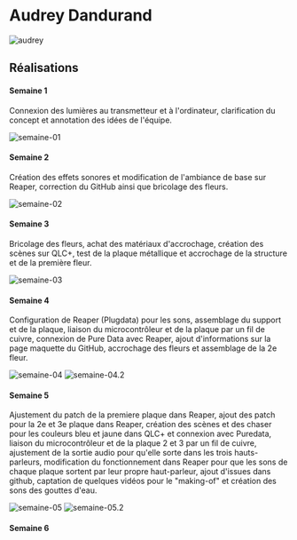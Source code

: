 # Audrey Dandurand

![audrey](https://github.com/user-attachments/assets/232ef319-e786-40d9-ae43-4acfa4378a5a)

## Réalisations

#### Semaine 1

Connexion des lumières au transmetteur et à l'ordinateur, clarification du concept et annotation des idées de l'équipe.

![semaine-01](https://github.com/user-attachments/assets/00c3c77a-391a-410e-92f0-ecbbac9b4fdd)

#### Semaine 2

Création des effets sonores et modification de l'ambiance de base sur Reaper, correction du GitHub ainsi que bricolage des fleurs.

![semaine-02](https://github.com/user-attachments/assets/0a13c916-52e8-4f10-a5f3-fd0a251e64a4)

#### Semaine 3

Bricolage des fleurs, achat des matériaux d'accrochage, création des scènes sur QLC+, test de la plaque métallique et accrochage de la structure et de la première fleur.

![semaine-03](https://github.com/user-attachments/assets/cb36fa53-a55d-4778-9f5d-21d1128a90c9)

#### Semaine 4

Configuration de Reaper (Plugdata) pour les sons, assemblage du support et de la plaque, liaison du microcontrôleur et de la plaque par un fil de cuivre, connexion de Pure Data avec Reaper, ajout d'informations sur la page maquette du GitHub, accrochage des fleurs et assemblage de la 2e fleur.

![semaine-04](https://github.com/user-attachments/assets/10a03411-cfc7-4522-be77-07f1f3928492)
![semaine-04.2](https://github.com/user-attachments/assets/700cbc6e-d66f-4c7d-b959-2c0923b32cdd)

#### Semaine 5

Ajustement du patch de la premiere plaque dans Reaper, ajout des patch pour la 2e et 3e plaque dans Reaper, création des scènes et des chaser pour les couleurs bleu et jaune dans QLC+ et connexion avec Puredata, liaison du microcontrôleur et de la plaque 2 et 3 par un fil de cuivre, ajustement de la sortie audio pour qu'elle sorte dans les trois hauts-parleurs, modification du fonctionnement dans Reaper pour que les sons de chaque plaque sortent par leur propre haut-parleur, ajout d'issues dans github, captation de quelques vidéos pour le "making-of" et création des sons des gouttes d'eau.

![semaine-05](https://github.com/user-attachments/assets/fc28713d-1fa3-4ae8-9854-a6f71b81a0a6)
![semaine-05.2](https://github.com/user-attachments/assets/034a706e-b7da-4f0e-b42d-28585b8b0d7b)

#### Semaine 6


